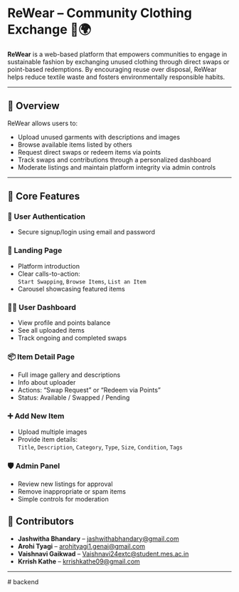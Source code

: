 # ReWear – Community Clothing Exchange 👕🌍

**ReWear** is a web-based platform that empowers communities to engage in sustainable fashion by exchanging unused clothing through direct swaps or point-based redemptions. By encouraging reuse over disposal, ReWear helps reduce textile waste and fosters environmentally responsible habits.

---

## 🌟 Overview

ReWear allows users to:
- Upload unused garments with descriptions and images
- Browse available items listed by others
- Request direct swaps or redeem items via points
- Track swaps and contributions through a personalized dashboard
- Moderate listings and maintain platform integrity via admin controls

---

## 🧩 Core Features

### 🔐 User Authentication
- Secure signup/login using email and password

### 🎯 Landing Page
- Platform introduction
- Clear calls-to-action:  
  `Start Swapping`, `Browse Items`, `List an Item`
- Carousel showcasing featured items

### 🧑‍💻 User Dashboard
- View profile and points balance
- See all uploaded items
- Track ongoing and completed swaps

### 📦 Item Detail Page
- Full image gallery and descriptions
- Info about uploader
- Actions: “Swap Request” or “Redeem via Points”
- Status: Available / Swapped / Pending

### ➕ Add New Item
- Upload multiple images
- Provide item details:  
  `Title`, `Description`, `Category`, `Type`, `Size`, `Condition`, `Tags`

### 🛡️ Admin Panel
- Review new listings for approval
- Remove inappropriate or spam items
- Simple controls for moderation

## 🤝 Contributors

- **Jashwitha Bhandary** – jashwithabhandary@gmail.com 
- **Arohi Tyagi** – arohityagi1.genai@gmail.com 
- **Vaishnavi Gaikwad** – Vaishnavi24extc@student.mes.ac.in
- **Krrish Kathe** – krrishkathe09@gmail.com
 
---





#   b a c k e n d  
 